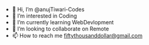 - 👋 Hi, I’m @anujTiwari-Codes
- 👀 I’m interested in Coding
- 🌱 I’m currently learning WebDevlopment
- 💞️ I’m looking to collaborate on Remote
- 📫 How to reach me fiftythousanddollar@gmail.com

<!---
anujTiwari-Codes/anujTiwari-Codes is a ✨ special ✨ repository because its `README.md` (this file) appears on your GitHub profile.
You can click the Preview link to take a look at your changes.
--->
